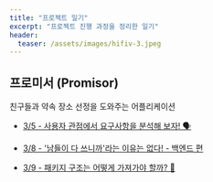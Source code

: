 ```yaml
---
title: "프로젝트 일기"
excerpt: "프로젝트 진행 과정을 정리한 일기"
header:
  teaser: /assets/images/hifiv-3.jpeg
---
```


## 프로미서 $($Promisor)
친구들과 약속 장소 선정을 도와주는 어플리케이션

- [3/5 - 사용자 관점에서 요구사항을 분석해 보자! 🗣️](https://headf1rst.github.io/etc/promisor-diary-1/)

- [3/8 - '남들이 다 쓰니까'라는 이유는 없다! - 백엔드 편](https://headf1rst.github.io/etc/promisor-diary-3/)

- [3/9 - 패키지 구조는 어떻게 가져가야 할까? 🧐](https://headf1rst.github.io/etc/promisor-diary-2/)